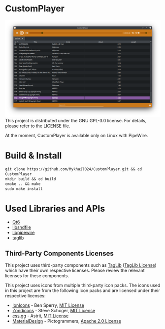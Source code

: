 # CustomPlayer
![Screenshot](./Image.png)
This project is distributed under the GNU GPL-3.0 license.
For details, please refer to the [LICENSE](./LICENSE) file.

At the moment, CustomPlayer is available only on Linux with PipeWire.
# Build & Install
```
git clone https://github.com/Mykhail024/CustomPlayer.git && cd CustomPlayer
mkdir build && cd build
cmake .. && make
sudo make install
```

# Used Libraries and APIs
- [Qt6](https://github.com/qt/qtbase)
- [libsndfile](https://github.com/libsndfile/libsndfile)
- [libpipewire](https://pipewire.org/)
- [taglib](https://github.com/taglib/taglib)

## Third-Party Components Licenses
This project uses third-party components such as [TagLib](https://github.com/taglib/taglib) ([TagLib License](./licenses/TAGLIB_LICENSE)) which have their own respective licenses.
Please review the relevant licenses for these components.

This project uses icons from multiple third-party icon packs. The icons used in this project are from the following icon packs and are licensed under their respective licenses:
- [IonIcons](https://github.com/ionic-team/ionicons) - Ben Sperry, [MIT License](./licenses/IonIcons_LICENSE)
- [Zondicons](https://github.com/dukestreetstudio/zondicons) - Steve Schoger, [MIT License](./licenses/Zondicons_LICENSE)
- [css.gg](https://github.com/astrit/css.gg) - Astrit, [MIT License](./licenses/css.gg_LICENSE)
- [MaterialDesign](https://github.com/Templarian/MaterialDesign) - Pictogrammers, [Apache 2.0 License](./licenses/MaterialDesign_LICENSE)

